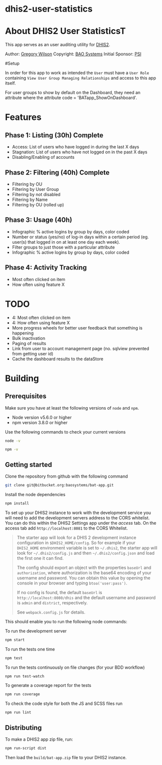 dhis2-user-statistics
==============
# About DHIS2 User StatisticsT
This app serves as an user auditing utility for [DHIS2](https://dhis2.org).

Author: [Gregory Wilson](gwilson@baosystems.com)
Copyright: [BAO Systems](https://baosystems.com)
Initial Sponsor: [PSI](http://www.psi.org/)

#Setup

In order for this app to work as intended the `User` must have a `User Role` containing `View User Group Managing Relationships` and access to this app itself.

For user groups to show by default on the Dashboard, they need an attribute where the attribute code = 'BATapp_ShowOnDashboard'.
# Features

## Phase 1: Listing (30h) Complete

* Access: List of users who have logged in during the last X days
* Stagnation: List of users who have not logged on in the past X days
* Disabling/Enabling of accounts

## Phase 2: Filtering (40h) Complete

* Filtering by OU             
* Filtering by User Group     
* Filtering by not disabled   
* Filtering by Name           
* Filtering by OU (rolled up)

## Phase 3: Usage (40h)

* Infographic % active logins by group by days, color coded
* Number or status (yes/no) of log-in days within a certain period (eg. user(s) that logged in on at least one day each week).
* Filter groups to just those with a particular attribute
* Infographic % active logins by group by days, color coded

## Phase 4: Activity Tracking

* Most often clicked on item
* How often using feature X

# TODO
* 4: Most often clicked on item
* 4: How often using feature X
* More progress wheels for better user feedback that something is happening
* Bulk inactivation
* Paging of results
* Link from user to account management page (no. sqlview prevented from getting user id)
* Cache the dashboard results to the dataStore

# Building

## Prerequisites
Make sure you have at least the following versions of `node` and `npm`.

+ Node version v5.6.0 or higher
+ npm version 3.8.0 or higher

Use the following commands to check your current versions
```sh
node -v

npm -v
```

## Getting started

Clone the repository from github with the following command
```sh
git clone git@bitbucket.org:baosystems/bat-app.git
```

Install the node dependencies
```sh
npm install
```

To set up your DHIS2 instance to work with the development service you will need to add the development servers address to the CORS whitelist. You can do this within the DHIS2 Settings app under the _access_ tab. On the access tab add `http://localhost:8081` to the CORS Whitelist.
> The starter app will look for a DHIS 2 development instance configuration in
> `$DHIS2_HOME/config`. So for example if your `DHIS2_HOME` environment variable is
> set to `~/.dhis2`, the starter app will look for `~/.dhis2/config.js` and then
> `~/.dhis2/config.json` and load the first one it can find.
>
> The config should export an object with the properties `baseUrl` and
> `authorization`, where authorization is the base64 encoding of your username and
> password. You can obtain this value by opening the console in your browser and
> typing `btoa('user:pass')`.
>
> If no config is found, the default `baseUrl` is `http://localhost:8080/dhis` and
> the default username and password is `admin` and `district`, respectively.
>
> See `webpack.config.js` for details.

This should enable you to run the following node commands:

To run the development server
```sh
npm start
```

To run the tests one time
```sh
npm test
```

To run the tests continuously on file changes (for your BDD workflow)
```sh
npm run test-watch
```

To generate a coverage report for the tests
```sh
npm run coverage
```

To check the code style for both the JS and SCSS files run
```sh
npm run lint
```

## Distributing

To make a DHIS2 app zip file, run:
```sh
npm run-script dist
```
Then load the `build/bat-app.zip` file to your DHIS2 instance.
